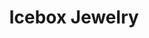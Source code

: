 ---
title: Icebox Jewelry
description: Buy fine jewelry with Bitcoin.
homepage: https://www.icebox.com/
twitter:
---